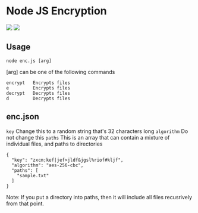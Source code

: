 # Node JS Encryption

![](https://img.shields.io/badge/Node.js-6.9-7fbd42.svg?style=plastic) ![](https://img.shields.io/badge/Status-Completed-008000.svg?style=plastic)

Usage
---
```node enc.js [arg]```

[arg] can be one of the following commands

```
encrypt   Encrypts files
e         Encrypts files
decrypt   Decrypts files
d         Decrypts files
```

enc.json
---
```key``` Change this to a random string that's 32 characters long
```algorithm``` Do not change this
```paths``` This is an array that can contain a mixture of individual files, and paths to directories

```
{
  "key": "zxcm;kef|jef>jldf&jgsl%riof#kljf",
  "algorithm": "aes-256-cbc",
  "paths": [
    "sample.txt"
  ]
}
```

Note: If you put a directory into paths, then it will include all files recusrively from that point.
